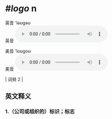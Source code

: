 # ***\#logo*** n
英音 'ləʊɡəʊ  
英音
<audio src="./media/logo1.aac" controls="controls"></audio>

美音 'loʊɡoʊ  
美音
<audio src="./media/logo2.aac" controls="controls"></audio>



| 词频 2 |  

英文释义
---
### 1.**（公司或组织的）标识；标志**  


